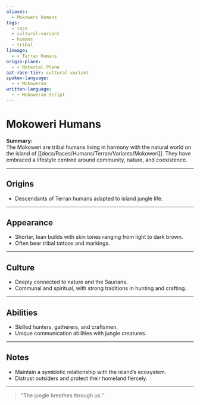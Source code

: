 ```yaml
---
aliases:
  - Mokoweri Humans
tags:
  - race
  - cultural-variant
  - humans
  - tribal
lineage:
  - - Terran Humans
origin-plane:
  - - Material Plane
aat-race-tier: cultural variant
spoken-language:
  - - Mokoweran
written-language:
  - - Mokoweran Script
---
```


# Mokoweri Humans

**Summary:**  
The Mokoweri are tribal humans living in harmony with the natural world on the island of [[docs/Races/Humans/Terran/Variants/Mokoweri]]. They have embraced a lifestyle centred around community, nature, and coexistence.

---

## Origins

- Descendants of Terran humans adapted to island jungle life.

---

## Appearance

- Shorter, lean builds with skin tones ranging from light to dark brown.  
- Often bear tribal tattoos and markings.

---

## Culture

- Deeply connected to nature and the Saurians.  
- Communal and spiritual, with strong traditions in hunting and crafting.

---

## Abilities

- Skilled hunters, gatherers, and craftsmen.  
- Unique communication abilities with jungle creatures.

---

## Notes

- Maintain a symbiotic relationship with the island’s ecosystem.  
- Distrust outsiders and protect their homeland fiercely.

---

> “The jungle breathes through us.”
